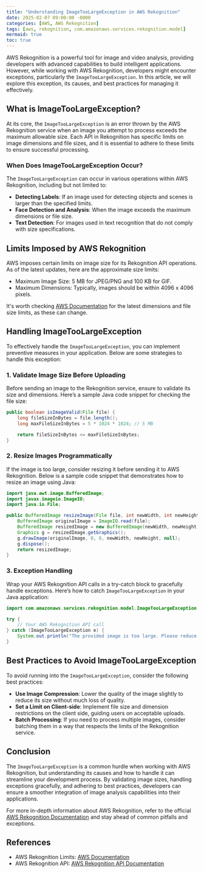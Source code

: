 ```yaml
---
title: "Understanding ImageTooLargeException in AWS Rekognition"
date: 2025-02-07 09:00:00 -0000
categories: [AWS, AWS Rekognition]
tags: [aws, rekognition, com.amazonaws.services.rekognition.model]
mermaid: true
toc: true
---
```



AWS Rekognition is a powerful tool for image and video analysis, providing developers with advanced capabilities to build intelligent applications. However, while working with AWS Rekognition, developers might encounter exceptions, particularly the `ImageTooLargeException`. In this article, we will explore this exception, its causes, and best practices for managing it effectively.

## What is ImageTooLargeException?

At its core, the `ImageTooLargeException` is an error thrown by the AWS Rekognition service when an image you attempt to process exceeds the maximum allowable size. Each API in Rekognition has specific limits on image dimensions and file sizes, and it is essential to adhere to these limits to ensure successful processing.

### When Does ImageTooLargeException Occur?

The `ImageTooLargeException` can occur in various operations within AWS Rekognition, including but not limited to:

- **Detecting Labels**: If an image used for detecting objects and scenes is larger than the specified limits.
- **Face Detection and Analysis**: When the image exceeds the maximum dimensions or file size.
- **Text Detection**: For images used in text recognition that do not comply with size specifications.

## Limits Imposed by AWS Rekognition

AWS imposes certain limits on image size for its Rekognition API operations. As of the latest updates, here are the approximate size limits:

- Maximum Image Size: 5 MB for JPEG/PNG and 100 KB for GIF.
- Maximum Dimensions: Typically, images should be within 4096 x 4096 pixels.

It's worth checking [AWS Documentation](https://docs.aws.amazon.com/rekognition/latest/dg/limits.html) for the latest dimensions and file size limits, as these can change.

## Handling ImageTooLargeException

To effectively handle the `ImageTooLargeException`, you can implement preventive measures in your application. Below are some strategies to handle this exception:

### 1. Validate Image Size Before Uploading

Before sending an image to the Rekognition service, ensure to validate its size and dimensions. Here’s a sample Java code snippet for checking the file size:

```java
public boolean isImageValid(File file) {
    long fileSizeInBytes = file.length();
    long maxFileSizeInBytes = 5 * 1024 * 1024; // 5 MB

    return fileSizeInBytes <= maxFileSizeInBytes;
}
```

### 2. Resize Images Programmatically

If the image is too large, consider resizing it before sending it to AWS Rekognition. Below is a sample code snippet that demonstrates how to resize an image using Java:

```java
import java.awt.image.BufferedImage;
import javax.imageio.ImageIO;
import java.io.File;

public BufferedImage resizeImage(File file, int newWidth, int newHeight) throws IOException {
    BufferedImage originalImage = ImageIO.read(file);
    BufferedImage resizedImage = new BufferedImage(newWidth, newHeight, BufferedImage.TYPE_INT_RGB);
    Graphics g = resizedImage.getGraphics();
    g.drawImage(originalImage, 0, 0, newWidth, newHeight, null);
    g.dispose();
    return resizedImage;
}
```

### 3. Exception Handling

Wrap your AWS Rekognition API calls in a try-catch block to gracefully handle exceptions. Here’s how to catch `ImageTooLargeException` in your Java application:

```java
import com.amazonaws.services.rekognition.model.ImageTooLargeException;

try {
    // Your AWS Rekognition API call
} catch (ImageTooLargeException e) {
    System.out.println("The provided image is too large. Please reduce the image size and try again.");
}
```

## Best Practices to Avoid ImageTooLargeException

To avoid running into the `ImageTooLargeException`, consider the following best practices:

- **Use Image Compression**: Lower the quality of the image slightly to reduce its size without much loss of quality.
- **Set a Limit on Client-side**: Implement file size and dimension restrictions on the client side, guiding users on acceptable uploads.
- **Batch Processing**: If you need to process multiple images, consider batching them in a way that respects the limits of the Rekognition service.

## Conclusion

The `ImageTooLargeException` is a common hurdle when working with AWS Rekognition, but understanding its causes and how to handle it can streamline your development process. By validating image sizes, handling exceptions gracefully, and adhering to best practices, developers can ensure a smoother integration of image analysis capabilities into their applications.

For more in-depth information about AWS Rekognition, refer to the official [AWS Rekognition Documentation](https://docs.aws.amazon.com/rekognition/index.html) and stay ahead of common pitfalls and exceptions.

## References

- AWS Rekognition Limits: [AWS Documentation](https://docs.aws.amazon.com/rekognition/latest/dg/limits.html)
- AWS Rekognition API: [AWS Rekognition API Documentation](https://docs.aws.amazon.com/rekognition/latest/dg/API_Reference.html)